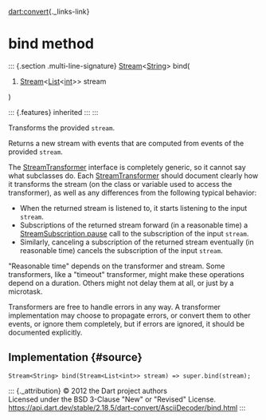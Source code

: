 [dart:convert](../../dart-convert/dart-convert-library){._links-link}

bind method
===========

::: {.section .multi-line-signature}
[Stream](../../dart-async/stream-class)\<[String](../../dart-core/string-class)\>
bind(

1.  [Stream](../../dart-async/stream-class)\<[List](../../dart-core/list-class)\<[int](../../dart-core/int-class)\>\>
    stream

)

::: {.features}
inherited
:::
:::

Transforms the provided `stream`.

Returns a new stream with events that are computed from events of the
provided `stream`.

The [StreamTransformer](../../dart-async/streamtransformer-class)
interface is completely generic, so it cannot say what subclasses do.
Each [StreamTransformer](../../dart-async/streamtransformer-class)
should document clearly how it transforms the stream (on the class or
variable used to access the transformer), as well as any differences
from the following typical behavior:

-   When the returned stream is listened to, it starts listening to the
    input `stream`.
-   Subscriptions of the returned stream forward (in a reasonable time)
    a
    [StreamSubscription.pause](../../dart-async/streamsubscription/pause)
    call to the subscription of the input `stream`.
-   Similarly, canceling a subscription of the returned stream
    eventually (in reasonable time) cancels the subscription of the
    input `stream`.

\"Reasonable time\" depends on the transformer and stream. Some
transformers, like a \"timeout\" transformer, might make these
operations depend on a duration. Others might not delay them at all, or
just by a microtask.

Transformers are free to handle errors in any way. A transformer
implementation may choose to propagate errors, or convert them to other
events, or ignore them completely, but if errors are ignored, it should
be documented explicitly.

Implementation {#source}
--------------

``` {.language-dart data-language="dart"}
Stream<String> bind(Stream<List<int>> stream) => super.bind(stream);
```

::: {._attribution}
© 2012 the Dart project authors\
Licensed under the BSD 3-Clause \"New\" or \"Revised\" License.\
<https://api.dart.dev/stable/2.18.5/dart-convert/AsciiDecoder/bind.html>
:::

